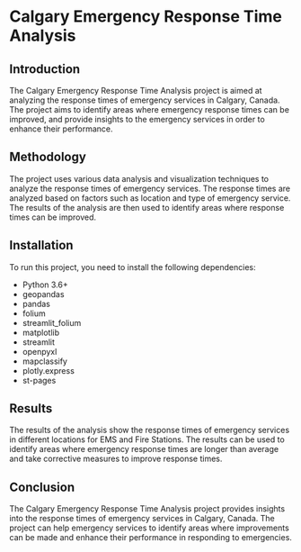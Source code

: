 # Calgary Emergency Response Time Analysis

## Introduction
The Calgary Emergency Response Time Analysis project is aimed at analyzing the response times of emergency services in Calgary, Canada. The project aims to identify areas where emergency response times can be improved, and provide insights to the emergency services in order to enhance their performance.

## Methodology
The project uses various data analysis and visualization techniques to analyze the response times of emergency services. The response times are analyzed based on factors such as location and type of emergency service. The results of the analysis are then used to identify areas where response times can be improved.

## Installation
To run this project, you need to install the following dependencies:

* Python 3.6+
* geopandas
* pandas
* folium 
* streamlit_folium
* matplotlib 
* streamlit
* openpyxl
* mapclassify
* plotly.express
* st-pages

## Results
The results of the analysis show the response times of emergency services in different locations for EMS and Fire Stations. The results can be used to identify areas where emergency response times are longer than average and take corrective measures to improve response times.

## Conclusion
The Calgary Emergency Response Time Analysis project provides insights into the response times of emergency services in Calgary, Canada. The project can help emergency services to identify areas where improvements can be made and enhance their performance in responding to emergencies.
